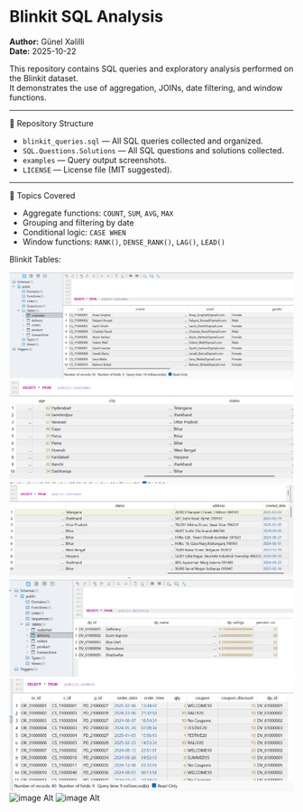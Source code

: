 # Blinkit SQL Analysis
**Author:** Günel Xəlilli  
**Date:** 2025-10-22  

This repository contains SQL queries and exploratory analysis performed on the Blinkit dataset.  
It demonstrates the use of aggregation, JOINs, date filtering, and window functions.

---

 📂 Repository Structure
- `blinkit_queries.sql` — All SQL queries collected and organized.  
- `SQL.Questions.Solutions` — All SQL questions and solutions collected.
- `examples` — Query output screenshots.  
- `LICENSE` — License file (MIT suggested).  

---

 🧠 Topics Covered
- Aggregate functions: `COUNT`, `SUM`, `AVG`, `MAX`  
- Grouping and filtering by date  
- Conditional logic: `CASE WHEN`  
- Window functions: `RANK()`, `DENSE_RANK()`, `LAG()`, `LEAD()`  

Blinkit Tables:

![image Alt](https://github.com/GunelXelilli/blinkit-sql-analysis/blob/main/Screenshot%202025-10-24%20100659.png?raw=true)
![image Alt](https://github.com/GunelXelilli/blinkit-sql-analysis/blob/main/Screenshot%202025-10-24%20100723.png?raw=true)
![image Alt](https://github.com/GunelXelilli/blinkit-sql-analysis/blob/main/Screenshot%202025-10-24%20100735.png?raw=true)
![image Alt](https://github.com/GunelXelilli/blinkit-sql-analysis/blob/main/Screenshot%202025-10-24%20100753.png?raw=true)
![image Alt](https://github.com/GunelXelilli/blinkit-sql-analysis/blob/main/Screenshot%202025-10-24%20100808.png?raw=true)
![image Alt]()
![image Alt]()













